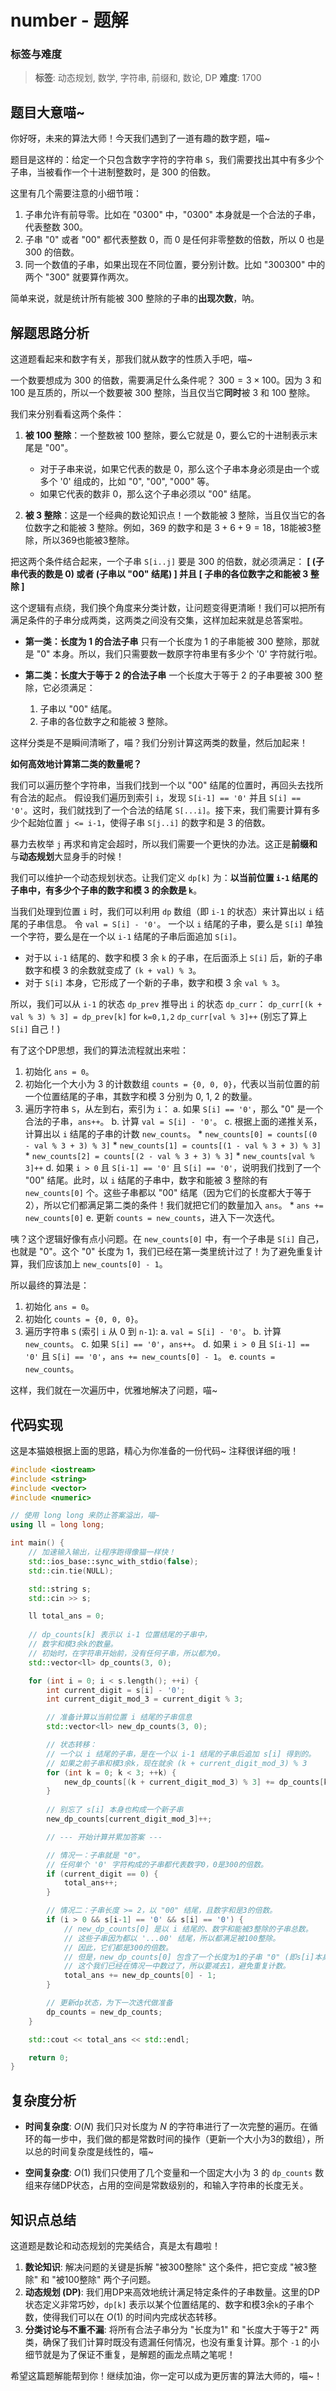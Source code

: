 # number - 题解

### 标签与难度
> **标签**: 动态规划, 数学, 字符串, 前缀和, 数论, DP
> **难度**: 1700

## 题目大意喵~

你好呀，未来的算法大师！今天我们遇到了一道有趣的数字题，喵~

题目是这样的：给定一个只包含数字字符的字符串 `S`，我们需要找出其中有多少个子串，当被看作一个十进制整数时，是 300 的倍数。

这里有几个需要注意的小细节哦：
1.  子串允许有前导零。比如在 "0300" 中，"0300" 本身就是一个合法的子串，代表整数 300。
2.  子串 "0" 或者 "00" 都代表整数 0，而 0 是任何非零整数的倍数，所以 0 也是 300 的倍数。
3.  同一个数值的子串，如果出现在不同位置，要分别计数。比如 "300300" 中的两个 "300" 就要算作两次。

简单来说，就是统计所有能被 300 整除的子串的**出现次数**，呐。

## 解题思路分析

这道题看起来和数字有关，那我们就从数字的性质入手吧，喵~

一个数要想成为 300 的倍数，需要满足什么条件呢？
$300 = 3 \times 100$。因为 3 和 100 是互质的，所以一个数要被 300 整除，当且仅当它**同时**被 3 和 100 整除。

我们来分别看看这两个条件：

1.  **被 100 整除**：一个整数被 100 整除，要么它就是 0，要么它的十进制表示末尾是 "00"。
    *   对于子串来说，如果它代表的数是 0，那么这个子串本身必须是由一个或多个 '0' 组成的，比如 "0", "00", "000" 等。
    *   如果它代表的数非 0，那么这个子串必须以 "00" 结尾。

2.  **被 3 整除**：这是一个经典的数论知识点！一个数能被 3 整除，当且仅当它的各位数字之和能被 3 整除。例如，369 的数字和是 $3+6+9=18$，18能被3整除，所以369也能被3整除。

把这两个条件结合起来，一个子串 `S[i..j]` 要是 300 的倍数，就必须满足：
**[ (子串代表的数是 0) 或者 (子串以 "00" 结尾) ] 并且 [ 子串的各位数字之和能被 3 整除 ]**

这个逻辑有点绕，我们换个角度来分类计数，让问题变得更清晰！我们可以把所有满足条件的子串分成两类，这两类之间没有交集，这样加起来就是总答案啦。

*   **第一类：长度为 1 的合法子串**
    只有一个长度为 1 的子串能被 300 整除，那就是 "0" 本身。所以，我们只需要数一数原字符串里有多少个 '0' 字符就行啦。

*   **第二类：长度大于等于 2 的合法子串**
    一个长度大于等于 2 的子串要被 300 整除，它必须满足：
    1.  子串以 "00" 结尾。
    2.  子串的各位数字之和能被 3 整除。

这样分类是不是瞬间清晰了，喵？我们分别计算这两类的数量，然后加起来！

**如何高效地计算第二类的数量呢？**

我们可以遍历整个字符串，当我们找到一个以 "00" 结尾的位置时，再回头去找所有合法的起点。
假设我们遍历到索引 `i`，发现 `S[i-1] == '0'` 并且 `S[i] == '0'`。这时，我们就找到了一个合法的结尾 `S[...i]`。接下来，我们需要计算有多少个起始位置 `j <= i-1`，使得子串 `S[j..i]` 的数字和是 3 的倍数。

暴力去枚举 `j` 再求和肯定会超时，所以我们需要一个更快的办法。这正是**前缀和**与**动态规划**大显身手的时候！

我们可以维护一个动态规划状态。让我们定义 `dp[k]` 为：**以当前位置 `i-1` 结尾的子串中，有多少个子串的数字和模 3 的余数是 `k`**。

当我们处理到位置 `i` 时，我们可以利用 `dp` 数组（即 `i-1` 的状态）来计算出以 `i` 结尾的子串信息。
令 `val = S[i] - '0'`。
一个以 `i` 结尾的子串，要么是 `S[i]` 单独一个字符，要么是在一个以 `i-1` 结尾的子串后面追加 `S[i]`。

*   对于以 `i-1` 结尾的、数字和模 3 余 `k` 的子串，在后面添上 `S[i]` 后，新的子串数字和模 3 的余数就变成了 `(k + val) % 3`。
*   对于 `S[i]` 本身，它形成了一个新的子串，数字和模 3 余 `val % 3`。

所以，我们可以从 `i-1` 的状态 `dp_prev` 推导出 `i` 的状态 `dp_curr`：
`dp_curr[(k + val % 3) % 3] = dp_prev[k]` for `k=0,1,2`
`dp_curr[val % 3]++` (别忘了算上 `S[i]` 自己！)

有了这个DP思想，我们的算法流程就出来啦：
1.  初始化 `ans = 0`。
2.  初始化一个大小为 3 的计数数组 `counts = {0, 0, 0}`，代表以当前位置的前一个位置结尾的子串，其数字和模 3 分别为 0, 1, 2 的数量。
3.  遍历字符串 `S`，从左到右，索引为 `i`：
    a.  如果 `S[i] == '0'`，那么 "0" 是一个合法的子串，`ans++`。
    b.  计算 `val = S[i] - '0'`。
    c.  根据上面的递推关系，计算出以 `i` 结尾的子串的计数 `new_counts`。
        *   `new_counts[0] = counts[(0 - val % 3 + 3) % 3]`
        *   `new_counts[1] = counts[(1 - val % 3 + 3) % 3]`
        *   `new_counts[2] = counts[(2 - val % 3 + 3) % 3]`
        *   `new_counts[val % 3]++`
    d.  如果 `i > 0` 且 `S[i-1] == '0'` 且 `S[i] == '0'`，说明我们找到了一个 "00" 结尾。此时，以 `i` 结尾的子串中，数字和能被 3 整除的有 `new_counts[0]` 个。这些子串都以 "00" 结尾（因为它们的长度都大于等于2），所以它们都满足第二类的条件！我们就把它们的数量加入 `ans`。
        *   `ans += new_counts[0]`
    e.  更新 `counts = new_counts`，进入下一次迭代。

咦？这个逻辑好像有点小问题。在 `new_counts[0]` 中，有一个子串是 `S[i]` 自己，也就是 "0"。这个 "0" 长度为 1，我们已经在第一类里统计过了！为了避免重复计算，我们应该加上 `new_counts[0] - 1`。

所以最终的算法是：
1.  初始化 `ans = 0`。
2.  初始化 `counts = {0, 0, 0}`。
3.  遍历字符串 `S` (索引 `i` 从 0 到 `n-1`):
    a.  `val = S[i] - '0'`。
    b.  计算 `new_counts`。
    c.  如果 `S[i] == '0'`，`ans++`。
    d.  如果 `i > 0` 且 `S[i-1] == '0'` 且 `S[i] == '0'`，`ans += new_counts[0] - 1`。
    e.  `counts = new_counts`。

这样，我们就在一次遍历中，优雅地解决了问题，喵~

## 代码实现

这是本猫娘根据上面的思路，精心为你准备的一份代码~ 注释很详细的哦！

```cpp
#include <iostream>
#include <string>
#include <vector>
#include <numeric>

// 使用 long long 来防止答案溢出，喵~
using ll = long long;

int main() {
    // 加速输入输出，让程序跑得像猫一样快！
    std::ios_base::sync_with_stdio(false);
    std::cin.tie(NULL);

    std::string s;
    std::cin >> s;

    ll total_ans = 0;
    
    // dp_counts[k] 表示以 i-1 位置结尾的子串中，
    // 数字和模3余k的数量。
    // 初始时，在字符串开始前，没有任何子串，所以都为0。
    std::vector<ll> dp_counts(3, 0);

    for (int i = 0; i < s.length(); ++i) {
        int current_digit = s[i] - '0';
        int current_digit_mod_3 = current_digit % 3;

        // 准备计算以当前位置 i 结尾的子串信息
        std::vector<ll> new_dp_counts(3, 0);

        // 状态转移：
        // 一个以 i 结尾的子串，是在一个以 i-1 结尾的子串后追加 s[i] 得到的。
        // 如果之前子串和模3余k，现在就余 (k + current_digit_mod_3) % 3
        for (int k = 0; k < 3; ++k) {
            new_dp_counts[(k + current_digit_mod_3) % 3] += dp_counts[k];
        }
        
        // 别忘了 s[i] 本身也构成一个新子串
        new_dp_counts[current_digit_mod_3]++;

        // --- 开始计算并累加答案 ---

        // 情况一：子串就是 "0"。
        // 任何单个 '0' 字符构成的子串都代表数字0，0是300的倍数。
        if (current_digit == 0) {
            total_ans++;
        }

        // 情况二：子串长度 >= 2，以 "00" 结尾，且数字和是3的倍数。
        if (i > 0 && s[i-1] == '0' && s[i] == '0') {
            // new_dp_counts[0] 是以 i 结尾的、数字和能被3整除的子串总数。
            // 这些子串因为都以 '...00' 结尾，所以都满足被100整除。
            // 因此，它们都是300的倍数。
            // 但是，new_dp_counts[0] 包含了一个长度为1的子串 "0" (即s[i]本身)，
            // 这个我们已经在情况一中数过了，所以要减去1，避免重复计数。
            total_ans += new_dp_counts[0] - 1;
        }

        // 更新dp状态，为下一次迭代做准备
        dp_counts = new_dp_counts;
    }

    std::cout << total_ans << std::endl;

    return 0;
}
```

## 复杂度分析

*   **时间复杂度**: $O(N)$
    我们只对长度为 $N$ 的字符串进行了一次完整的遍历。在循环的每一步中，我们做的都是常数时间的操作（更新一个大小为3的数组），所以总的时间复杂度是线性的，喵~

*   **空间复杂度**: $O(1)$
    我们只使用了几个变量和一个固定大小为 3 的 `dp_counts` 数组来存储DP状态，占用的空间是常数级别的，和输入字符串的长度无关。

## 知识点总结

这道题是数论和动态规划的完美结合，真是太有趣啦！

1.  **数论知识**: 解决问题的关键是拆解 "被300整除" 这个条件，把它变成 "被3整除" 和 "被100整除" 两个子问题。
2.  **动态规划 (DP)**: 我们用DP来高效地统计满足特定条件的子串数量。这里的DP状态定义非常巧妙，`dp[k]` 表示以某个位置结尾的、数字和模3余`k`的子串个数，使得我们可以在 $O(1)$ 的时间内完成状态转移。
3.  **分类讨论与不重不漏**: 将所有合法子串分为 "长度为1" 和 "长度大于等于2" 两类，确保了我们计算时既没有遗漏任何情况，也没有重复计算。那个 `-1` 的小细节就是为了保证不重复，是解题的画龙点睛之笔呢！

希望这篇题解能帮到你！继续加油，你一定可以成为更厉害的算法大师的，喵~！